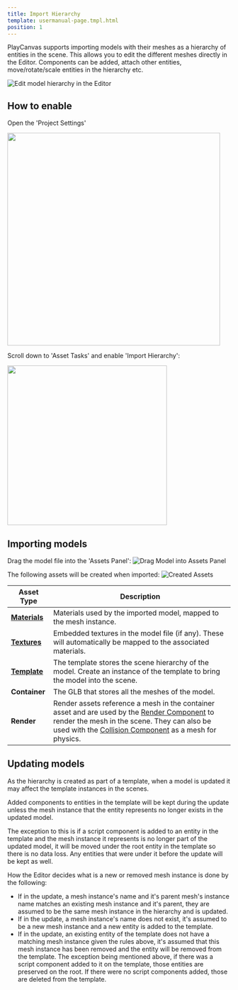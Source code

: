 ```yaml
---
title: Import Hierarchy
template: usermanual-page.tmpl.html
position: 1
---
```


PlayCanvas supports importing models with their meshes as a hierarchy of entities in the scene. This allows you to edit the different meshes directly in the Editor. Components can be added, attach other entities, move/rotate/scale entities in the hierarchy etc.

![Edit model hierarchy in the Editor][edit_hierarchy_gif]

## How to enable

Open the 'Project Settings'

<img src="/images/user-manual/assets/import-pipeline/import-hierarchy/project-settings.png" width="480px">

Scroll down to 'Asset Tasks' and enable 'Import Hierarchy':

<img src="/images/user-manual/assets/import-pipeline/import-hierarchy/asset-tasks.png" width="360px">

## Importing models

Drag the model file into the 'Assets Panel':
![Drag Model into Assets Panel][import_model_gif]

The following assets will be created when imported:
![Created Assets][created_assets_img]

| Asset Type | Description |
|------------|-------------|
| **[Materials][material_asset]** | Materials used by the imported model, mapped to the mesh instance. |
| **[Textures][texture_asset]** | Embedded textures in the model file (if any). These will automatically be mapped to the associated materials. |
| **[Template][template_asset]** | The template stores the scene hierarchy of the model. Create an instance of the template to bring the model into the scene. |
| **Container** | The GLB that stores all the meshes of the model. |
| **Render** | Render assets reference a mesh in the container asset and are used by the [Render Component][render_component] to render the mesh in the scene. They can also be used with the [Collision Component][collision_component] as a mesh for physics. |

## Updating models

As the hierarchy is created as part of a template, when a model is updated it may affect the template instances in the scenes.

Added components to entities in the template will be kept during the update unless the mesh instance that the entity represents no longer exists in the updated model.

The exception to this is if a script component is added to an entity in the template and the mesh instance it represents is no longer part of the updated model, it will be moved under the root entity in the template so there is no data loss. Any entities that were under it before the update will be kept as well.

How the Editor decides what is a new or removed mesh instance is done by the following:

- If in the update, a mesh instance's name and it's parent mesh's instance name matches an existing mesh instance and it's parent, they are assumed to be the same mesh instance in the hierarchy and is updated.
- If in the update, a mesh instance's name does not exist, it's assumed to be a new mesh instance and a new entity is added to the template.
- If in the update, an existing entity of the template does not have a matching mesh instance given the rules above, it's assumed that this mesh instance has been removed and the entity will be removed from the template. The exception being mentioned above, if there was a script component added to it on the template, those entities are preserved on the root. If there were no script components added, those are deleted from the template.

[edit_hierarchy_gif]: /images/user-manual/assets/import-pipeline/import-hierarchy/edit-hierarchy.gif
[import_model_gif]: /images/user-manual/assets/import-pipeline/import-hierarchy/import-model.gif
[created_assets_img]: /images/user-manual/assets/import-pipeline/import-hierarchy/created-assets.png
[material_asset]: /user-manual/assets/physical-material/
[texture_asset]: /user-manual/assets/textures/
[template_asset]: /user-manual/templates/
[render_component]: /api/pc.RenderComponent.html
[collision_component]: /api/pc.CollisionComponent.html
